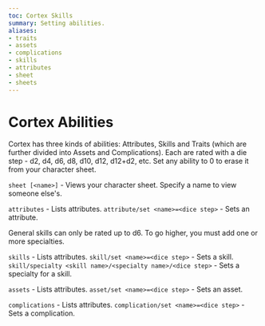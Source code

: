 ```yaml
---
toc: Cortex Skills
summary: Setting abilities.
aliases:
- traits
- assets
- complications
- skills
- attributes
- sheet
- sheets
---
```


# Cortex Abilities

Cortex has three kinds of abilities:  Attributes, Skills and Traits (which are further divided into Assets and Complications).  Each are rated with a die step - d2, d4, d6, d8, d10, d12, d12+d2, etc.  Set any ability to 0 to erase it from your character sheet.

`sheet [<name>]` - Views your character sheet.  Specify a name to view someone else's.

`attributes` - Lists attributes.
`attribute/set <name>=<dice step>` - Sets an attribute.

General skills can only be rated up to d6.  To go higher, you must add one or more specialties.

`skills` - Lists attributes.
`skill/set <name>=<dice step>` - Sets a skill.
`skill/specialty <skill name>/<specialty name>/<dice step>` - Sets a specialty for a skill.

`assets` - Lists attributes.
`asset/set <name>=<dice step>` - Sets an asset.

`complications` - Lists attributes.
`complication/set <name>=<dice step>` - Sets a complication.




